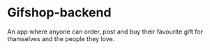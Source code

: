 # Gifshop-backend
An app where anyone can order, post and buy their favourite gift for thamselves and the people they love.
